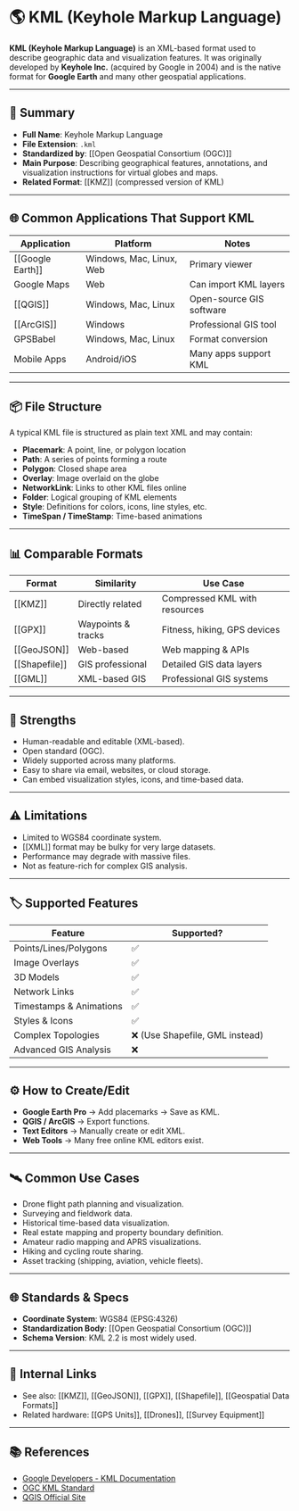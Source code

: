 # 🌎 KML (Keyhole Markup Language)

**KML (Keyhole Markup Language)** is an XML-based format used to describe geographic data and visualization features. It was originally developed by **Keyhole Inc.** (acquired by Google in 2004) and is the native format for **Google Earth** and many other geospatial applications.

---

## 📝 Summary

- **Full Name**: Keyhole Markup Language
- **File Extension**: `.kml`
- **Standardized by**: [[Open Geospatial Consortium (OGC)]]
- **Main Purpose**: Describing geographical features, annotations, and visualization instructions for virtual globes and maps.
- **Related Format**: [[KMZ]] (compressed version of KML)

---

## 🌐 Common Applications That Support KML

| Application | Platform | Notes |
|--------------|----------|-------|
| [[Google Earth]] | Windows, Mac, Linux, Web | Primary viewer |
| Google Maps | Web | Can import KML layers |
| [[QGIS]] | Windows, Mac, Linux | Open-source GIS software |
| [[ArcGIS]] | Windows | Professional GIS tool |
| GPSBabel | Windows, Mac, Linux | Format conversion |
| Mobile Apps | Android/iOS | Many apps support KML |

---

## 📦 File Structure

A typical KML file is structured as plain text XML and may contain:

- **Placemark**: A point, line, or polygon location
- **Path**: A series of points forming a route
- **Polygon**: Closed shape area
- **Overlay**: Image overlaid on the globe
- **NetworkLink**: Links to other KML files online
- **Folder**: Logical grouping of KML elements
- **Style**: Definitions for colors, icons, line styles, etc.
- **TimeSpan / TimeStamp**: Time-based animations

---

## 📊 Comparable Formats

| Format | Similarity | Use Case |
|--------|------------|----------|
| [[KMZ]] | Directly related | Compressed KML with resources |
| [[GPX]] | Waypoints & tracks | Fitness, hiking, GPS devices |
| [[GeoJSON]] | Web-based | Web mapping & APIs |
| [[Shapefile]] | GIS professional | Detailed GIS data layers |
| [[GML]] | XML-based GIS | Professional GIS systems |

---

## 📌 Strengths

- Human-readable and editable (XML-based).
- Open standard (OGC).
- Widely supported across many platforms.
- Easy to share via email, websites, or cloud storage.
- Can embed visualization styles, icons, and time-based data.

---

## ⚠️ Limitations

- Limited to WGS84 coordinate system.
- [[XML]] format may be bulky for very large datasets.
- Performance may degrade with massive files.
- Not as feature-rich for complex GIS analysis.

---

## 🏷 Supported Features

| Feature | Supported? |
|---------|-------------|
| Points/Lines/Polygons | ✅ |
| Image Overlays | ✅ |
| 3D Models | ✅ |
| Network Links | ✅ |
| Timestamps & Animations | ✅ |
| Styles & Icons | ✅ |
| Complex Topologies | ❌ (Use Shapefile, GML instead) |
| Advanced GIS Analysis | ❌ |

---

## ⚙️ How to Create/Edit

- **Google Earth Pro** → Add placemarks → Save as KML.
- **QGIS / ArcGIS** → Export functions.
- **Text Editors** → Manually create or edit XML.
- **Web Tools** → Many free online KML editors exist.

---

## 🛰 Common Use Cases

- Drone flight path planning and visualization.
- Surveying and fieldwork data.
- Historical time-based data visualization.
- Real estate mapping and property boundary definition.
- Amateur radio mapping and APRS visualizations.
- Hiking and cycling route sharing.
- Asset tracking (shipping, aviation, vehicle fleets).

---

## 🌐 Standards & Specs

- **Coordinate System**: WGS84 (EPSG:4326)
- **Standardization Body**: [[Open Geospatial Consortium (OGC)]]
- **Schema Version**: KML 2.2 is most widely used.

---

## 🔗 Internal Links

- See also: [[KMZ]], [[GeoJSON]], [[GPX]], [[Shapefile]], [[Geospatial Data Formats]]
- Related hardware: [[GPS Units]], [[Drones]], [[Survey Equipment]]

---

## 📚 References

- [Google Developers - KML Documentation](https://developers.google.com/kml/documentation)
- [OGC KML Standard](https://www.ogc.org/standards/kml)
- [QGIS Official Site](https://qgis.org/)
